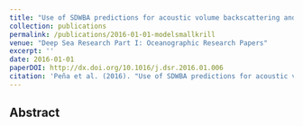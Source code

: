 ```yaml
---
title: "Use of SDWBA predictions for acoustic volume backscattering and the Self-Organizing Map to discern frequencies identifying Meganyctiphanes norvegica from mesopelagic fish species"
collection: publications
permalink: /publications/2016-01-01-modelsmallkrill
venue: "Deep Sea Research Part I: Oceanographic Research Papers"
excerpt: ''
date: 2016-01-01
paperDOI: http://dx.doi.org/10.1016/j.dsr.2016.01.006
citation: 'Peña et al. (2016). "Use of SDWBA predictions for acoustic volume backscattering and the Self-Organizing Map to discern frequencies identifying Meganyctiphanes norvegica from mesopelagic fish species." <i>Deep Sea Research Part I: Oceanographic Research Papers</i>. 110, 50-64.'
---
```


## Abstract
